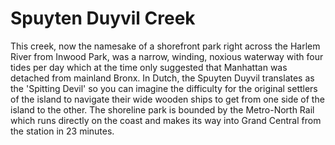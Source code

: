 # Spuyten Duyvil Creek

This creek, now the namesake of a shorefront park right across the Harlem River from Inwood Park, was a narrow, winding, noxious waterway with four tides per day which at the time only suggested that Manhattan was detached from mainland Bronx. In Dutch, the Spuyten Duyvil translates as the 'Spitting Devil' so you can imagine the difficulty for the original settlers of the island to navigate their wide wooden ships to get from one side of the island to the other. The shoreline park is bounded by the Metro-North Rail which runs directly on the coast and makes its way into Grand Central from the station in 23 minutes.  
